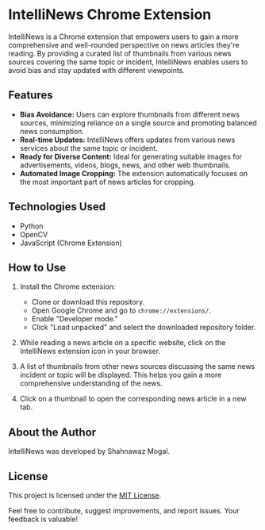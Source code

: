 # IntelliNews Chrome Extension

IntelliNews is a Chrome extension that empowers users to gain a more comprehensive and well-rounded perspective on news articles they're reading. By providing a curated list of thumbnails from various news sources covering the same topic or incident, IntelliNews enables users to avoid bias and stay updated with different viewpoints.

## Features

- **Bias Avoidance:** Users can explore thumbnails from different news sources, minimizing reliance on a single source and promoting balanced news consumption.
- **Real-time Updates:** IntelliNews offers updates from various news services about the same topic or incident.
- **Ready for Diverse Content:** Ideal for generating suitable images for advertisements, videos, blogs, news, and other web thumbnails.
- **Automated Image Cropping:** The extension automatically focuses on the most important part of news articles for cropping.

## Technologies Used

- Python
- OpenCV
- JavaScript (Chrome Extension)

## How to Use

1. Install the Chrome extension:
   - Clone or download this repository.
   - Open Google Chrome and go to `chrome://extensions/`.
   - Enable "Developer mode."
   - Click "Load unpacked" and select the downloaded repository folder.

2. While reading a news article on a specific website, click on the IntelliNews extension icon in your browser.

3. A list of thumbnails from other news sources discussing the same news incident or topic will be displayed. This helps you gain a more comprehensive understanding of the news.

4. Click on a thumbnail to open the corresponding news article in a new tab.

## About the Author

IntelliNews was developed by Shahnawaz Mogal.

## License

This project is licensed under the [MIT License](LICENSE).

Feel free to contribute, suggest improvements, and report issues. Your feedback is valuable!
